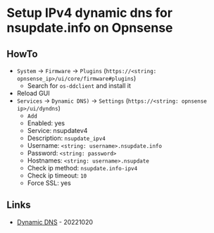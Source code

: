# Setup IPv4 dynamic dns for nsupdate.info on Opnsense

## HowTo

* `System` -> `Firmware` -> `Plugins` (`https://<string: opnsense_ip>/ui/core/firmware#plugins`)
  * Search for `os-ddclient` and install it
* Reload GUI
* `Services` -> `Dynamic DNS)` -> `Settings` (`https://<string: opnsense ip>/ui/dyndns`)
  * `Add`
  * Enabled: yes
  * Service: nsupdatev4
  * Description: `nsupdate_ipv4`
  * Username: `<string: username>.nsupdate.info`
  * Password: `<string: password>`
  * Hostnames: `<string: username>.nsupdate`
  * Check ip method: `nsupdate.info-ipv4`
  * Check ip timeout: `10`
  * Force SSL: yes

## Links

* [Dynamic DNS](https://docs.opnsense.org/manual/dynamic_dns.html?highlight=dynamic) - 20221020

